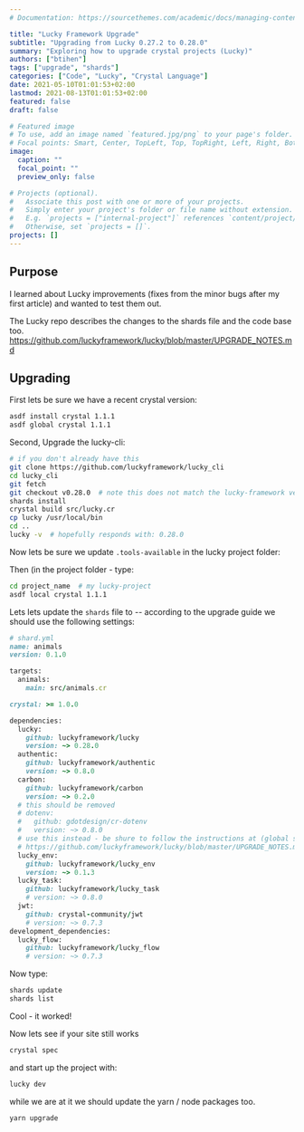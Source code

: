 ```yaml
---
# Documentation: https://sourcethemes.com/academic/docs/managing-content/

title: "Lucky Framework Upgrade"
subtitle: "Upgrading from Lucky 0.27.2 to 0.28.0"
summary: "Exploring how to upgrade crystal projects (Lucky)"
authors: ["btihen"]
tags: ["upgrade", "shards"]
categories: ["Code", "Lucky", "Crystal Language"]
date: 2021-05-10T01:01:53+02:00
lastmod: 2021-08-13T01:01:53+02:00
featured: false
draft: false

# Featured image
# To use, add an image named `featured.jpg/png` to your page's folder.
# Focal points: Smart, Center, TopLeft, Top, TopRight, Left, Right, BottomLeft, Bottom, BottomRight.
image:
  caption: ""
  focal_point: ""
  preview_only: false

# Projects (optional).
#   Associate this post with one or more of your projects.
#   Simply enter your project's folder or file name without extension.
#   E.g. `projects = ["internal-project"]` references `content/project/deep-learning/index.md`.
#   Otherwise, set `projects = []`.
projects: []
---
```



## Purpose

I learned about Lucky improvements (fixes from the minor bugs after my first article) and wanted to test them out.

The Lucky repo describes the changes to the shards file and the code base too.
https://github.com/luckyframework/lucky/blob/master/UPGRADE_NOTES.md

## Upgrading

First lets be sure we have a recent crystal version:
```bash
asdf install crystal 1.1.1
asdf global crystal 1.1.1
```

Second, Upgrade the lucky-cli:
```bash
# if you don't already have this
git clone https://github.com/luckyframework/lucky_cli
cd lucky_cli
git fetch
git checkout v0.28.0  # note this does not match the lucky-framework version (0.27.2)!
shards install
crystal build src/lucky.cr
cp lucky /usr/local/bin
cd ..
lucky -v  # hopefully responds with: 0.28.0
```

Now lets be sure we update `.tools-available` in the lucky project folder:

Then (in the project folder - type:
```bash
cd project_name  # my lucky-project
asdf local crystal 1.1.1
```

Lets lets update the `shards` file to -- according to the upgrade guide we should use the following settings:
```ruby
# shard.yml
name: animals
version: 0.1.0

targets:
  animals:
    main: src/animals.cr

crystal: >= 1.0.0

dependencies:
  lucky:
    github: luckyframework/lucky
    version: ~> 0.28.0
  authentic:
    github: luckyframework/authentic
    version: ~> 0.8.0
  carbon:
    github: luckyframework/carbon
    version: ~> 0.2.0
  # this should be removed
  # dotenv:
  #   github: gdotdesign/cr-dotenv
  #   version: ~> 0.8.0
  # use this instead - be shure to follow the instructions at (global search and replace is your friend):
  # https://github.com/luckyframework/lucky/blob/master/UPGRADE_NOTES.md
  lucky_env:
    github: luckyframework/lucky_env
    version: ~> 0.1.3
  lucky_task:
    github: luckyframework/lucky_task
    # version: ~> 0.8.0
  jwt:
    github: crystal-community/jwt
    # version: ~> 0.7.3
development_dependencies:
  lucky_flow:
    github: luckyframework/lucky_flow
    # version: ~> 0.7.3
```

Now type:
```bash
shards update
shards list
```

Cool - it worked!

Now lets see if your site still works
```bash
crystal spec
```

and start up the project with:
```bash
lucky dev
```

while we are at it we should update the yarn / node packages too.
```bash
yarn upgrade
```
